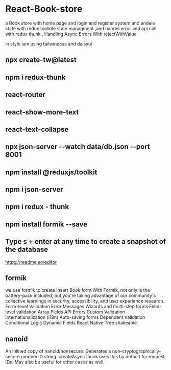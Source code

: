 # React-Book-store

a Book store with home page and login and register system and andele state with redux toolkite state managment
,and handel error and api call with redux thunk , Handling Async Errors With rejectWithValue

in style iam using tailwindcss and daisyui

## npx create-tw@latest

## npm i redux-thunk

## react-router

## react-show-more-text

## react-text-collapse

## npx json-server --watch data/db.json --port 8001

## npm install @reduxjs/toolkit

## npm i json-server

## npm i redux - thunk

## npm install formik --save

## Type s + enter at any time to create a snapshot of the database

https://readme.so/editor

## formik

we use formik to create Insert Book form
With Formik, not only is the battery-pack included, but you're taking advantage of our community's collective learnings in security, accessibility, and user experience research.
Form-level Validation
Error Messages
Wizards and multi-step forms
Field-level validation
Array Fields
API Errors
Custom Validation
Internationalization (i18n)
Auto-saving forms
Dependent Validation
Conditional Logic
Dynamic Fields
React Native
Tree shakeable

## nanoid

An inlined copy of nanoid/nonsecure. Generates a non-cryptographically-secure random ID string. createAsyncThunk uses this by default for request IDs. May also be useful for other cases as well.
